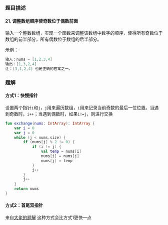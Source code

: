 ### 题目描述
#### 21. 调整数组顺序使奇数位于偶数前面
输入一个整数数组，实现一个函数来调整该数组中数字的顺序，使得所有奇数位于数组的前半部分，所有偶数位于数组的后半部分。

示例：
```kotlin
输入：nums = [1,2,3,4]
输出：[1,3,2,4] 
注：[3,1,2,4] 也是正确的答案之一。
```
### 题解
#### 方式1：快慢指针
设置两个指针`i`和`j`，`j`用来遍历数组，`i`用来记录当前奇数的最后一位位置。当遇到奇数时，`i++`；当遇到偶数时，如果`i!=j`，则进行交换
```kotlin
fun exchange(nums: IntArray): IntArray {
    var i = 0
    var j = 0
    while (j < nums.size) {
        if (nums[j] % 2 != 0) {
            if (i != j) {
                val temp = nums[i]
                nums[i] = nums[j]
                nums[j] = temp
            }
            i++
        }
        j++
    }
    return nums
}
```
#### 方式2：首尾双指针
来自[大佬的题解](https://leetcode-cn.com/problems/diao-zheng-shu-zu-shun-xu-shi-qi-shu-wei-yu-ou-shu-qian-mian-lcof/solution/mian-shi-ti-21-diao-zheng-shu-zu-shun-xu-shi-qi-4/)
这种方式会比方式1更快一点